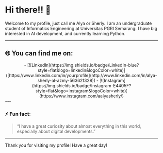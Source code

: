 # Hi there!! 👋 
Welcome to my profile, just call me Alya or Sherly. I am an undergraduate student of Informatics Engineering at Universitas PGRI Semarang. I have big interested in AI development, and currently learning Python.

---

## 🌐 You can find me on:
<center>
- [![LinkedIn](https://img.shields.io/badge/LinkedIn-blue?style=flat&logo=linkedin&logoColor=white)]([https://www.linkedin.com/in/yourprofile](http://www.linkedin.com/in/alya-sherly-al-azmy-563621328))
- [![Instagram](https://img.shields.io/badge/Instagram-E4405F?style=flat&logo=instagram&logoColor=white)](https://www.instagram.com/aalyasherly/)
</center>
---

### ⚡ Fun fact:
> “I have a great curiosity about almost everything in this world, especially about digital developments.”

---

Thank you for visiting my profile! Have a great day!

<!---
alyasherly/alyasherly is a ✨ special ✨ repository because its `README.md` (this file) appears on your GitHub profile.
You can click the Preview link to take a look at your changes.
--->
